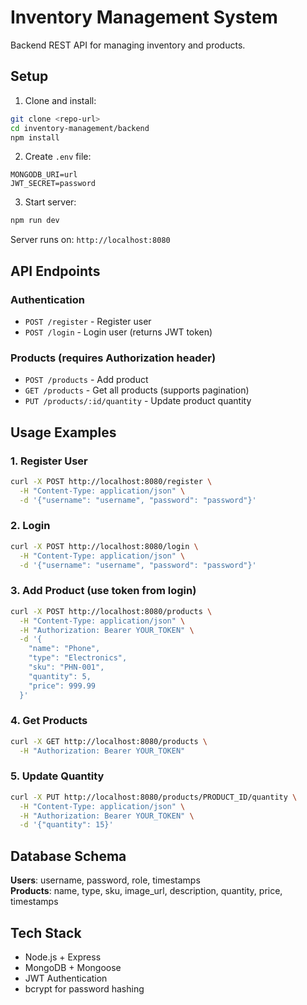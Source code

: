 # Inventory Management System

Backend REST API for managing inventory and products.

## Setup

1. Clone and install:
```bash
git clone <repo-url>
cd inventory-management/backend
npm install
```

2. Create `.env` file:
```env
MONGODB_URI=url
JWT_SECRET=password
```

3. Start server:
```bash
npm run dev
```

Server runs on: `http://localhost:8080`

## API Endpoints

### Authentication
- `POST /register` - Register user
- `POST /login` - Login user (returns JWT token)

### Products (requires Authorization header)
- `POST /products` - Add product
- `GET /products` - Get all products (supports pagination)
- `PUT /products/:id/quantity` - Update product quantity

## Usage Examples

### 1. Register User
```bash
curl -X POST http://localhost:8080/register \
  -H "Content-Type: application/json" \
  -d '{"username": "username", "password": "password"}'
```

### 2. Login
```bash
curl -X POST http://localhost:8080/login \
  -H "Content-Type: application/json" \
  -d '{"username": "username", "password": "password"}'
```

### 3. Add Product (use token from login)
```bash
curl -X POST http://localhost:8080/products \
  -H "Content-Type: application/json" \
  -H "Authorization: Bearer YOUR_TOKEN" \
  -d '{
    "name": "Phone",
    "type": "Electronics", 
    "sku": "PHN-001",
    "quantity": 5,
    "price": 999.99
  }'
```

### 4. Get Products
```bash
curl -X GET http://localhost:8080/products \
  -H "Authorization: Bearer YOUR_TOKEN"
```

### 5. Update Quantity
```bash
curl -X PUT http://localhost:8080/products/PRODUCT_ID/quantity \
  -H "Content-Type: application/json" \
  -H "Authorization: Bearer YOUR_TOKEN" \
  -d '{"quantity": 15}'
```



## Database Schema

**Users**: username, password, role, timestamps  
**Products**: name, type, sku, image_url, description, quantity, price, timestamps

## Tech Stack

- Node.js + Express
- MongoDB + Mongoose  
- JWT Authentication
- bcrypt for password hashing